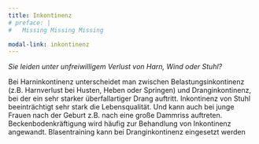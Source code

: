 ```yaml
---
title: Inkontinenz
# preface: |
#   Missing Missing Missing

modal-link: inkontinenz
---
```


*Sie leiden unter unfreiwilligem Verlust von Harn, Wind oder Stuhl?*

Bei Harninkontinenz unterscheidet man zwischen Belastungsinkontinenz (z.B. Harnverlust bei Husten, Heben oder Springen) und Dranginkontinenz, bei der ein sehr starker überfallartiger Drang auftritt.
Inkontinenz von Stuhl beeinträchtigt sehr stark die Lebensqualität. Und kann auch bei junge Frauen nach der Geburt z.B. nach eine große Dammriss auftreten.
Beckenbodenkräftigung wird häufig zur Behandlung von Inkontinenz angewandt. Blasentraining kann bei Dranginkontinenz eingesetzt werden 
